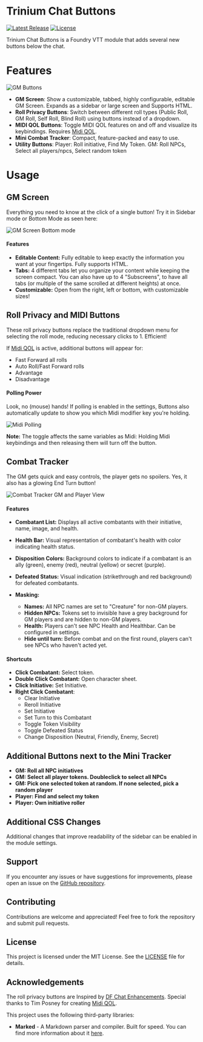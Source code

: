 # Trinium Chat Buttons

[![Latest Release](https://img.shields.io/github/v/release/thedarktongo/trinium-chat-buttons)](https://github.com/thedarktongo/trinium-chat-buttons/releases/latest)
[![License](https://img.shields.io/github/license/thedarktongo/trinium-chat-buttons)](https://github.com/thedarktongo/trinium-chat-buttons/blob/main/LICENSE)

Trinium Chat Buttons is a Foundry VTT module that adds several new buttons below the chat.



# Features

![GM Buttons](https://github.com/TheDarkTongo/trinium-chat-buttons/blob/main/media/examples/buttons-GM.png)

- **GM Screen**: Show a customizable, tabbed, highly configurable, editable GM Screen. Expands as a sidebar or large screen and Supports HTML.
- **Roll Privacy Buttons**: Switch between different roll types (Public Roll, GM Roll, Self Roll, Blind Roll) using buttons instead of a dropdown.
- **MIDI QOL Buttons**: Toggle MIDI QOL features on and off and visualize its keybindings. Requires [Midi QOL](https://gitlab.com/tposney/midi-qol).
- **Mini Combat Tracker**: Compact, feature-packed and easy to use. 
- **Utility Buttons**: Player: Roll initiative, Find My Token. GM: Roll NPCs, Select all players/npcs, Select random token

# Usage

## GM Screen

Everything you need to know at the click of a single button! Try it in Sidebar mode or Bottom Mode as seen here:

![GM Screen Bottom mode](https://github.com/TheDarkTongo/trinium-chat-buttons/blob/main/media/examples/gm-screen.png)

#### Features

- **Editable Content:** Fully editable to keep exactly the information you want at your fingertips. Fully supports HTML.
- **Tabs:** 4 different tabs let you organize your content while keeping the screen compact. You can also have up to 4 "Subscreens", to have all tabs (or multiple of the same scrolled at different heights) at once.
- **Customizable:** Open from the right, left or bottom, with customizable sizes!

## Roll Privacy and MIDI Buttons

These roll privacy buttons replace the traditional dropdown menu for selecting the roll mode, reducing necessary clicks to 1. Efficient!

If [Midi QOL](https://gitlab.com/tposney/midi-qol) is active, additional buttons will appear for:
- Fast Forward all rolls
- Auto Roll/Fast Forward rolls
- Advantage
- Disadvantage

#### Polling Power
Look, no (mouse) hands! If polling is enabled in the settings, Buttons also automatically update to show you which Midi modifier key you're holding.

![Midi Polling](https://github.com/TheDarkTongo/trinium-chat-buttons/blob/main/media/examples/buttons-midi-polling.gif)

**Note:** The toggle affects the same variables as Midi: Holding Midi keybindings and then releasing them will turn off the button.

## Combat Tracker

The GM gets quick and easy controls, the player gets no spoilers. Yes, it also has a glowing End Turn button!

![Combat Tracker GM and Player View](https://github.com/TheDarkTongo/trinium-chat-buttons/blob/main/media/examples/combat-tracker-gm-player-view.gif)

#### Features

- **Combatant List:** Displays all active combatants with their initiative, name, image, and health.
- **Health Bar:** Visual representation of combatant's health with color indicating health status.
- **Disposition Colors:** Background colors to indicate if a combatant is an ally (green), enemy (red), neutral (yellow) or secret (purple). 
- **Defeated Status:** Visual indication (strikethrough and red background) for defeated combatants.

- **Masking:**
    - **Names:** All NPC names are set to "Creature" for non-GM players.
    - **Hidden NPCs:** Tokens set to invisible have a grey background for GM players and are hidden to non-GM players.
    - **Health:** Players can't see NPC Health and Healthbar. Can be configured in settings.
    - **Hide until turn:** Before combat and on the first round, players can't see NPCs who haven't acted yet.

#### Shortcuts
- **Click Combatant:** Select token.
- **Double Click Combatant:** Open character sheet.
- **Click Initiative:** Set Initiative.
- **Right Click Combatant**:
  - Clear Initiative
  - Reroll Initiative
  - Set Initiative
  - Set Turn to this Combatant
  - Toggle Token Visibility
  - Toggle Defeated Status
  - Change Disposition (Neutral, Friendly, Enemy, Secret)

## Additional Buttons next to the Mini Tracker
- **GM: Roll all NPC initiatives** 
- **GM: Select all player tokens. Doubleclick to select all NPCs** 
- **GM: Pick one selected token at random. If none selected, pick a random player** 
- **Player: Find and select my token**
- **Player: Own initiative roller**

## Additional CSS Changes

Additional changes that improve readability of the sidebar can be enabled in the module settings.

## Support

If you encounter any issues or have suggestions for improvements, please open an issue on the [GitHub repository](https://github.com/thedarktongo/trinium-chat-buttons/issues).

## Contributing

Contributions are welcome and appreciated! Feel free to fork the repository and submit pull requests.

## License

This project is licensed under the MIT License. See the [LICENSE](LICENSE) file for details.

## Acknowledgements

The roll privacy buttons are Inspired by [DF Chat Enhancements](https://github.com/flamewave000/dragonflagon-fvtt/tree/master/df-chat-enhance).
Special thanks to Tim Posney for creating [Midi QOL](https://gitlab.com/tposney/midi-qol).

This project uses the following third-party libraries:

- **Marked** - A Markdown parser and compiler. Built for speed. You can find more information about it [here](https://github.com/markedjs/marked).
